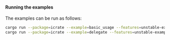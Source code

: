 #### Running the examples

The examples can be run as follows:

```sh
cargo run --package=icrate --example=basic_usage --features=unstable-example-basic_usage
cargo run --package=icrate --example=delegate --features=unstable-example-delegate
```
